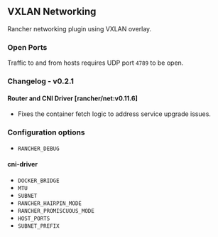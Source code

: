 ## VXLAN Networking

Rancher networking plugin using VXLAN overlay.

### Open Ports

Traffic to and from hosts requires UDP port `4789` to be open.

### Changelog - v0.2.1

#### Router and CNI Driver [rancher/net:v0.11.6]
* Fixes the container fetch logic to address service upgrade issues.

### Configuration options
* `RANCHER_DEBUG`

#### cni-driver

* `DOCKER_BRIDGE`
* `MTU`
* `SUBNET`
* `RANCHER_HAIRPIN_MODE`
* `RANCHER_PROMISCUOUS_MODE`
* `HOST_PORTS`
* `SUBNET_PREFIX`
